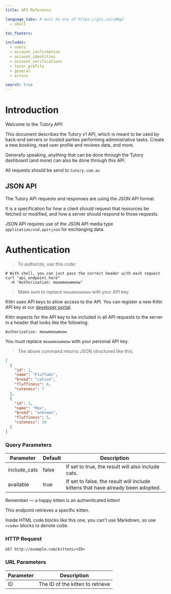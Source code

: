 ```yaml
---
title: API Reference

language_tabs: # must be one of https://git.io/vQNgJ
  - shell

toc_footers:

includes:
  - users
  - account_confirmation
  - account_identities
  - account_verifications
  - tutor_profile
  - general
  - errors

search: true
---
```


# Introduction

Welcome to the Tutory API! 

This document describes the Tutory v1 API, which is meant to be used by back-end servers or trusted parties performing administrative tasks. Create a new booking, read user profile and reviews data, and more.

Generally speaking, anything that can be done through the Tutory dashboard (and more) can also be done through this API.

All requests should be send to `tutory.com.au`

## JSON API

The Tutory API requests and responses are using the JSON API format. 

It is a specification for how a client should request that resources be fetched or modified, and how a server should respond to those requests.

JSON API requires use of the JSON API media type `application/vnd.api+json` for exchanging data.

# Authentication

> To authorize, use this code:

```shell
# With shell, you can just pass the correct header with each request
curl "api_endpoint_here"
  -H "Authorization: meowmeowmeow"
```

> Make sure to replace `meowmeowmeow` with your API key.

Kittn uses API keys to allow access to the API. You can register a new Kittn API key at our [developer portal](http://example.com/developers).

Kittn expects for the API key to be included in all API requests to the server in a header that looks like the following:

`Authorization: meowmeowmeow`

<aside class="notice">
You must replace <code>meowmeowmeow</code> with your personal API key.
</aside>

> The above command returns JSON structured like this:

```json
[
  {
    "id": 1,
    "name": "Fluffums",
    "breed": "calico",
    "fluffiness": 6,
    "cuteness": 7
  },
  {
    "id": 2,
    "name": "Max",
    "breed": "unknown",
    "fluffiness": 5,
    "cuteness": 10
  }
]
```

### Query Parameters

Parameter | Default | Description
--------- | ------- | -----------
include_cats | false | If set to true, the result will also include cats.
available | true | If set to false, the result will include kittens that have already been adopted.

<aside class="success">
Remember — a happy kitten is an authenticated kitten!
</aside>

This endpoint retrieves a specific kitten.

<aside class="warning">Inside HTML code blocks like this one, you can't use Markdown, so use <code>&lt;code&gt;</code> blocks to denote code.</aside>

### HTTP Request

`GET http://example.com/kittens/<ID>`

### URL Parameters

Parameter | Description
--------- | -----------
ID | The ID of the kitten to retrieve

